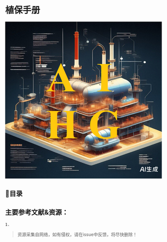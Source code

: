# 植保手册

![](pic/aihg-chemtour-cover.png)




## 🧭目录








## **主要参考文献&资源**：

    1.  



>资源采集自网络，如有侵权，请在issue中反馈，将尽快删除！

